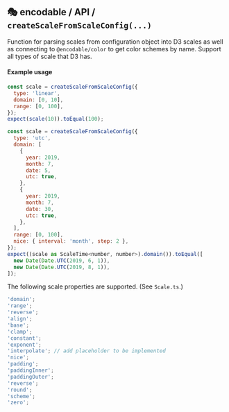 ## 🎭 encodable / API / `createScaleFromScaleConfig(...)`

Function for parsing scales from configuration object into D3 scales as well as connecting to
`@encodable/color` to get color schemes by name. Support all types of scale that D3 has.

#### Example usage

```js
const scale = createScaleFromScaleConfig({
  type: 'linear',
  domain: [0, 10],
  range: [0, 100],
});
expect(scale(10)).toEqual(100);
```

```js
const scale = createScaleFromScaleConfig({
  type: 'utc',
  domain: [
    {
      year: 2019,
      month: 7,
      date: 5,
      utc: true,
    },
    {
      year: 2019,
      month: 7,
      date: 30,
      utc: true,
    },
  ],
  range: [0, 100],
  nice: { interval: 'month', step: 2 },
});
expect((scale as ScaleTime<number, number>).domain()).toEqual([
  new Date(Date.UTC(2019, 6, 1)),
  new Date(Date.UTC(2019, 8, 1)),
]);
```

The following scale properties are supported. (See `Scale.ts`.)

```ts
'domain';
'range';
'reverse';
'align';
'base';
'clamp';
'constant';
'exponent';
'interpolate'; // add placeholder to be implemented
'nice';
'padding';
'paddingInner';
'paddingOuter';
'reverse';
'round';
'scheme';
'zero';
```
